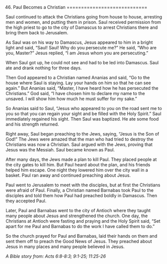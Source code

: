 46. Paul Becomes a Christian
============================

Saul continued to attack the Christians going from house to house,
arresting men and women, and putting them in prison. Saul received
permission from the high priest to go to the city of Damascus to arrest
Christians there and bring them back to Jerusalem.

As Saul was on his way to Damascus, Jesus appeared to him in a bright
light and said, “Saul! Saul! Why do you persecute me?” He said, “Who are
you, Master?” Jesus replied, “I am Jesus whom you are persecuting.”

When Saul got up, he could not see and had to be led into Damascus. Saul
ate and drank nothing for three days.

Then God appeared to a Christian named Ananias and said, “Go to the
house where Saul is staying. Lay your hands on him so that he can see
again.” But Ananias said, “Master, I have heard how he has persecuted
the Christians.” God said, “I have chosen him to declare my name to the
unsaved. I will show him how much he must suffer for my sake.”

So Ananias said to Saul, “Jesus who appeared to you on the road sent me
to you so that you can regain your sight and be filled with the Holy
Spirit.” Saul immediately regained his sight. Then Saul was baptized. He
ate some food and his strength returned.

Right away, Saul began preaching to the Jews, saying, “Jesus is the Son
of God!” The Jews were amazed that the man who had tried to destroy the
Christians was now a Christian. Saul argued with the Jews, proving that
Jesus was the Messiah. Saul became known as Paul.

After many days, the Jews made a plan to kill Paul. They placed people
at the city gates to kill him. But Paul heard about the plan, and his
friends helped him escape. One night they lowered him over the city wall
in a basket. Paul ran away and continued preaching about Jesus.

Paul went to Jerusalem to meet with the disciples, but at first the
Christians were afraid of Paul. Finally, a Christian named Barnabas took
Paul to the disciples and told them how Paul had preached boldly in
Damascus. Then they accepted Paul.

Later, Paul and Barnabas went to the city of Antioch where they taught
many people about Jesus and strengthened the church. One day, the
Christians at Antioch were fasting and praying and the Holy Spirit said,
“Set apart for me Paul and Barnabas to do the work I have called them to
do.”

So the church prayed for Paul and Barnabas, laid their hands on them and
sent them off to preach the Good News of Jesus. They preached about
Jesus in many places and many people believed in Jesus.

*A Bible story from: Acts 6:8-8:3; 9:1-25; 11:25-26*
